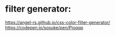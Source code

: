 # filter generator:
https://angel-rs.github.io/css-color-filter-generator/
https://codepen.io/sosuke/pen/Pjoqqp